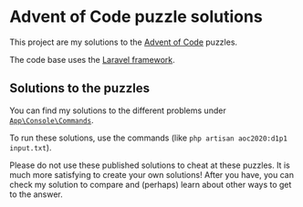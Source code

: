 # Advent of Code puzzle solutions

This project are my solutions to the [Advent of Code](https://adventofcode.com/) puzzles.

The code base uses the [Laravel framework](https://laravel.com/).

## Solutions to the puzzles

You can find my solutions to the different problems under [``App\Console\Commands``](https://github.com/victordekker/aoc/tree/master/app/Console/Commands). 

To run these solutions, use the commands (like `php artisan aoc2020:d1p1 input.txt`). 

Please do not use these published solutions to cheat at these puzzles. 
It is much more satisfying to create your own solutions! 
After you have, you can check my solution to compare and (perhaps) learn about other ways to get to the answer.
   